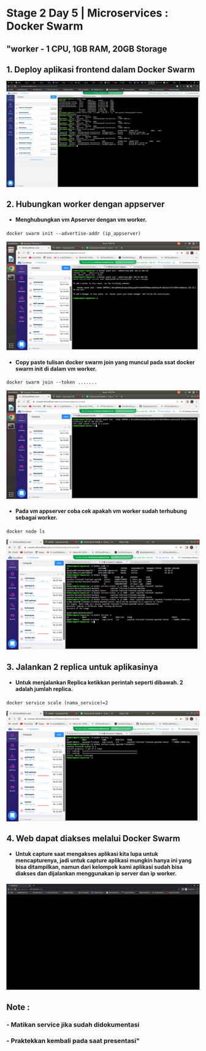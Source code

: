 # Stage 2 Day 5 | Microservices : Docker Swarm

## "worker - 1 CPU, 1GB RAM, 20GB Storage

## 1. Deploy aplikasi frontend dalam Docker Swarm
![01](assets/1.png)

## 2. Hubungkan worker dengan appserver

* #### Menghubungkan vm Apserver dengan vm worker.
```
docker swarm init --advertise-addr (ip_appserver)
``` 
![02](assets/3.png)

* #### Copy paste tulisan docker swarm join yang muncul pada ssat docker swarm init di dalam vm worker.
```
docker swarm join --token .......
``` 
![03](assets/4.png)

* #### Pada vm appserver coba cek apakah vm worker sudah terhubung sebagai worker.
```
docker node ls
``` 
![04](assets/5.png)

## 3. Jalankan 2 replica untuk aplikasinya

* #### Untuk menjalankan Replica ketikkan perintah seperti dibawah. 2 adalah jumlah replica.
```
docker service scale (nama_service)=2
``` 
![05](assets/6.png)

## 4. Web dapat diakses melalui Docker Swarm

* #### Untuk capture saat mengakses aplikasi kita lupa untuk mencapturenya, jadi untuk capture aplikasi mungkin hanya ini yang bisa ditampilkan, namun dari kelompok kami aplikasi sudah bisa diakses dan dijalankan menggunakan ip server dan ip worker.
![06](assets/2.png)


## Note :
### - Matikan service jika sudah didokumentasi
### - Praktekkan kembali pada saat presentasi"

		
		
		
		
		
		
		
		
		
		
		
		
		
		
		
		
		